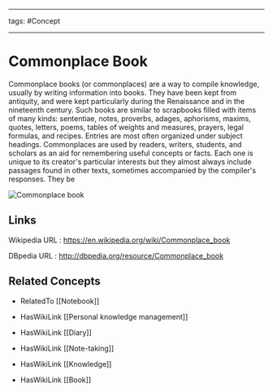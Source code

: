 




---

tags: #Concept

---
# Commonplace Book


Commonplace books (or commonplaces) are a way to compile knowledge, usually by writing information into books. They have been kept from antiquity, and were kept particularly during the Renaissance and in the nineteenth century. Such books are similar to scrapbooks filled with items of many kinds: sententiae, notes, proverbs, adages, aphorisms, maxims, quotes, letters, poems, tables of weights and measures, prayers, legal formulas, and recipes. Entries are most often organized under subject headings. Commonplaces are used by readers, writers, students, and scholars as an aid for remembering useful concepts or facts. Each one is unique to its creator's particular interests but they almost always include passages found in other texts, sometimes accompanied by the compiler's responses. They be

![Commonplace book](http://commons.wikimedia.org/wiki/Special:FilePath/Commonplace_book_mid_17th_century.jpg?width=300)


## Links


Wikipedia URL : https://en.wikipedia.org/wiki/Commonplace_book

DBpedia URL : http://dbpedia.org/resource/Commonplace_book


## Related Concepts


- RelatedTo [[Notebook]]

- HasWikiLink [[Personal knowledge management]]

- HasWikiLink [[Diary]]

- HasWikiLink [[Note-taking]]

- HasWikiLink [[Knowledge]]

- HasWikiLink [[Book]]